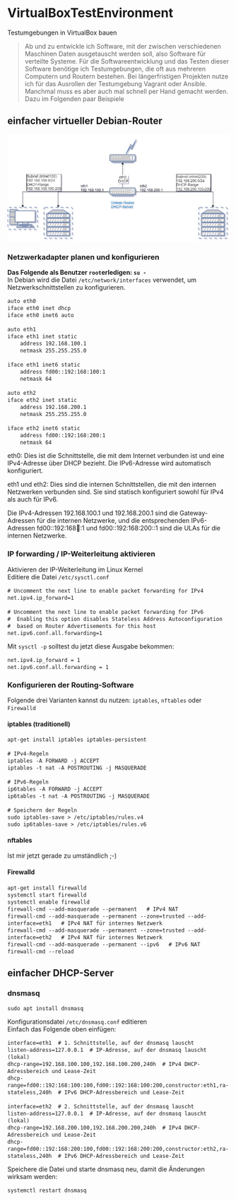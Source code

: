 # VirtualBoxTestEnvironment
Testumgebungen in VirtualBox bauen
>Ab und zu entwickle ich Software, mit der zwischen verschiedenen Maschinen Daten ausgetauscht werden soll, also Software für verteilte Systeme.
>Für die Softwareentwicklung und das Testen dieser Software benötige ich Testumgebungen, die oft aus mehreren Computern und Routern bestehen.
>Bei längerfristigen Projekten nutze ich für das Ausrollen der Testumgebung Vagrant oder Ansible. Manchmal muss es aber auch mal schnell per Hand gemacht werden. Dazu im Folgenden paar Beispiele

## einfacher virtueller Debian-Router
![simple Testumgebung / Router mit zwei Subnetzen und DHCP](https://github.com/richtertoralf/VirtualBoxTestEnvironment/blob/24660940c16c5e3eb00373b97982ac7ac37586ea/VB_TestEnvironment_01.jpg)
### Netzwerkadapter planen und konfigurieren
**Das Folgende als Benutzer `root`erledigen: `su -`**  
In Debian wird die Datei `/etc/network/interfaces` verwendet, um Netzwerkschnittstellen zu konfigurieren.
```
auto eth0
iface eth0 inet dhcp
iface eth0 inet6 auto

auto eth1
iface eth1 inet static
    address 192.168.100.1
    netmask 255.255.255.0

iface eth1 inet6 static
    address fd00::192:168:100:1
    netmask 64

auto eth2
iface eth2 inet static
    address 192.168.200.1
    netmask 255.255.255.0

iface eth2 inet6 static
    address fd00::192:168:200:1
    netmask 64
```
eth0: Dies ist die Schnittstelle, die mit dem Internet verbunden ist und eine IPv4-Adresse über DHCP bezieht. Die IPv6-Adresse wird automatisch konfiguriert.

eth1 und eth2: Dies sind die internen Schnittstellen, die mit den internen Netzwerken verbunden sind. Sie sind statisch konfiguriert sowohl für IPv4 als auch für IPv6.

Die IPv4-Adressen 192.168.100.1 und 192.168.200.1 sind die Gateway-Adressen für die internen Netzwerke, und die entsprechenden IPv6-Adressen fd00::192:168:100::1 und fd00::192:168:200::1 sind die ULAs für die internen Netzwerke.

### IP forwarding / IP-Weiterleitung aktivieren
Aktivieren der IP-Weiterleitung im Linux Kernel  
Editiere die Datei `/etc/sysctl.conf` 
```
# Uncomment the next line to enable packet forwarding for IPv4
net.ipv4.ip_forward=1

# Uncomment the next line to enable packet forwarding for IPv6
#  Enabling this option disables Stateless Address Autoconfiguration
#  based on Router Advertisements for this host
net.ipv6.conf.all.forwarding=1
```
Mit `sysctl -p` solltest du jetzt diese Ausgabe bekommen:  
```
net.ipv4.ip_forward = 1
net.ipv6.conf.all.forwarding = 1
```

### Konfigurieren der Routing-Software
Folgende drei Varianten kannst du nutzen: `iptables`, `nftables` oder `Firewalld`
#### iptables (traditionell)
```
apt-get install iptables iptables-persistent

# IPv4-Regeln
iptables -A FORWARD -j ACCEPT
iptables -t nat -A POSTROUTING -j MASQUERADE

# IPv6-Regeln
ip6tables -A FORWARD -j ACCEPT
ip6tables -t nat -A POSTROUTING -j MASQUERADE

# Speichern der Regeln
sudo iptables-save > /etc/iptables/rules.v4
sudo ip6tables-save > /etc/iptables/rules.v6
```
#### nftables
Ist mir jetzt gerade zu umständlich ;-)

#### Firewalld
```
apt-get install firewalld
systemctl start firewalld
systemctl enable firewalld
firewall-cmd --add-masquerade --permanent   # IPv4 NAT
firewall-cmd --add-masquerade --permanent --zone=trusted --add-interface=eth1   # IPv4 NAT für internes Netzwerk
firewall-cmd --add-masquerade --permanent --zone=trusted --add-interface=eth2   # IPv4 NAT für internes Netzwerk
firewall-cmd --add-masquerade --permanent --ipv6   # IPv6 NAT
firewall-cmd --reload
```

## einfacher DHCP-Server
### dnsmasq
```
sudo apt install dnsmasq
```
Konfigurationsdatei `/etc/dnsmasq.conf` editieren  
Einfach das Folgende oben einfügen:
```
interface=eth1  # 1. Schnittstelle, auf der dnsmasq lauscht
listen-address=127.0.0.1  # IP-Adresse, auf der dnsmasq lauscht (lokal)
dhcp-range=192.168.100.100,192.168.100.200,240h  # IPv4 DHCP-Adressbereich und Lease-Zeit
dhcp-range=fd00::192:168:100:100,fd00::192:168:100:200,constructor:eth1,ra-stateless,240h  # IPv6 DHCP-Adressbereich und Lease-Zeit

interface=eth2  # 2. Schnittstelle, auf der dnsmasq lauscht
listen-address=127.0.0.1  # IP-Adresse, auf der dnsmasq lauscht (lokal)
dhcp-range=192.168.200.100,192.168.200.200,240h  # IPv4 DHCP-Adressbereich und Lease-Zeit
dhcp-range=fd00::192:168:200:100,fd00::192:168:200:200,constructor:eth2,ra-stateless,240h  # IPv6 DHCP-Adressbereich und Lease-Zeit

```
Speichere die Datei und starte dnsmasq neu, damit die Änderungen wirksam werden:
```
systemctl restart dnsmasq
```
